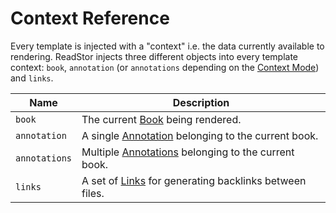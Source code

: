 # Context Reference

Every template is injected with a "context" i.e. the data currently available
to rendering. ReadStor injects three different objects into every template
context: `book`, `annotation` (or `annotations` depending on the
[Context Mode][context-modes]) and `links`.

| Name          | Description                                                       |
| ------------- | ----------------------------------------------------------------- |
| `book`        | The current [Book][book] being rendered.                          |
| `annotation`  | A single [Annotation][annotation] belonging to the current book.  |
| `annotations` | Multiple [Annotations][annotation] belonging to the current book. |
| `links`       | A set of [Links][links] for generating backlinks between files.   |

[annotation]: ./06-02-annotation.md
[book]: ./06-01-book.md
[context-modes]: ../01-templates/02-02-context-modes.md
[links]: ./06-03-links.md
